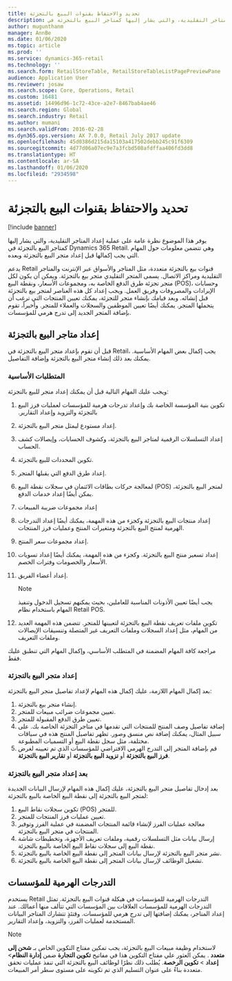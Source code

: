 ```yaml
---
title: تحديد والاحتفاظ بقنوات البيع بالتجزئة
description: يوفر هذا الموضوع نظرة عامة على عملية إعداد المتاجر التقليدية، والتي يشار إليها كمتاجر البيع بالتجزئة في Dynamics 365 Retail. وهي تتضمن معلومات حول المهام التي يجب إكمالها قبل إعداد متجر البيع بالتجزئة وبعده.
author: mugunthanm
manager: AnnBe
ms.date: 01/06/2020
ms.topic: article
ms.prod: ''
ms.service: dynamics-365-retail
ms.technology: ''
ms.search.form: RetailStoreTable, RetailStoreTableListPagePreviewPane
audience: Application User
ms.reviewer: josaw
ms.search.scope: Core, Operations, Retail
ms.custom: 16481
ms.assetid: 14496d96-1c72-43ce-a2e7-8467bab4ae46
ms.search.region: Global
ms.search.industry: Retail
ms.author: mumani
ms.search.validFrom: 2016-02-28
ms.dyn365.ops.version: AX 7.0.0, Retail July 2017 update
ms.openlocfilehash: 45d0386d215da15103a417502debb245c91f6309
ms.sourcegitcommit: 4d77d06a07ec9e7a3fcbd508afdffaa406fd3dd8
ms.translationtype: HT
ms.contentlocale: ar-SA
ms.lasthandoff: 01/06/2020
ms.locfileid: "2934598"
---
```

# <a name="define-and-maintain-retail-channels"></a>تحديد والاحتفاظ بقنوات البيع بالتجزئة

[!include [banner](includes/banner.md)]

يوفر هذا الموضوع نظرة عامة على عملية إعداد المتاجر التقليدية، والتي يشار إليها كمتاجر البيع بالتجزئة في Dynamics 365 Retail. وهي تتضمن معلومات حول المهام التي يجب إكمالها قبل إعداد متجر البيع بالتجزئة وبعده.

يدعم Retail قنوات بيع بالتجزئة متعددة، مثل المتاجر والأسواق عبر الإنترنت والمتاجر التقليدية ومراكز الاتصال. يسمى المتجر التقليدي متجر بيع بالتجزئة. ويمكن أن يكون لكل متجر تجزئة طرق الدفع الخاصة به، ومجموعات الأسعار، ونقطة البيع (POS)، وحسابات الإيرادات والمصروفات وفريق العمل. ويجب إعداد كل هذه العناصر لمتجر بيع بالتجزئة قبل إنشائه. وبعد قيامك بإنشاء متجر للتجزئة، يمكنك تعيين المنتجات التي ترغب أن يتحملها المتجر. يمكنك أيضًا تعيين الموظفين والسجلات والعملاء للمتجر. وأخيراً، تقوم بإضافة المتجر الجديد إلى تدرج هرمي للمؤسسات.

## <a name="setting-up-retail-stores"></a>إعداد متاجر البيع بالتجزئة

قبل أن تقوم بإعداد متجر البيع بالتجزئة في Retail، يجب إكمال بعض المهام الأساسية. يمكنك بعد ذلك إنشاء متجر البيع بالتجزئة وإضافة التفاصيل.

### <a name="prerequisites"></a>المتطلبات الأساسية

ويجب عليك المهام التالية قبل أن يمكنك إعداد متجر للبيع بالتجزئة:

1. تكوين بنية المؤسسة الخاصة بك وإعداد تدرجات هرمية للمؤسسات لعمليات فرز البيع بالتجزئة والتزويد و‏‫إعداد التقارير.
2. إعداد ‏‫مستودع‬ ليمثل متجر البيع بالتجزئة.
3. إعداد التسلسلات الرقمية لمتاجر البيع بالتجزئة، وكشوف الحسابات، و‏‫إيصالات كشف الحساب‬.
4. تكوين المحددات للبيع بالتجزئة.
5. إعداد طرق الدفع التي يقبلها المتجر.
6. لمعالجة حركات بطاقات الائتمان في سجلات نقطة البيع (POS)‬ لمتجر البيع بالتجزئة، يمكن أيضًا إعداد خدمات الدفع.
7. إعداد مجموعات ضريبة المبيعات
8. إعداد منتجات البيع بالتجزئة وكجزء من هذه المهمة، يمكنك أيضًا إعداد التدرجات الهرمية لمنتج البيع بالتجزئة ومتغيرات المنتج وعمليات فرز المنتجات.
9. إعداد مجموعات سعر المنتج.
10. إعداد تسعير منتج البيع بالتجزئة. وكجزء من هذه المهمة، يمكنك أيضًا إعداد تسويات الأسعار والخصومات وفترات الخصم.
11. إعداد أعضاء الفريق.

    > [!NOTE]
    > يجب أيضًا تعيين الأذونات المناسبة للعاملين، بحيث يمكنهم تسجيل الدخول وتنفيذ المهام باستخدام نظام Retail POS.

12. تكوين ملفات تعريف نقطة البيع بالتجزئة لتعيينها للمتجر. تتضمن هذه المهمة العديد من المهام، مثل إعداد السجلات و‏‫ملفات التعريف غير المتصلة‬ وتنسيقات الإيصالات وملفات التعريف.

مراجعة كافة المهام المضمنة في المتطلب الأساسي، وإكمال المهام التي تنطبق عليك فقط.

### <a name="set-up-a-retail-store"></a>إعداد متجر البيع بالتجزئة

بعد إكمال المهام اللازمة، عليك إكمال هذه المهام لإعداد تفاصيل متجر البيع بالتجزئة:

1. إنشاء متجر بيع بالتجزئة.
2. تعيين مجموعات ضرائب مبيعات للمتجر.
3. تعيين طرق الدفع المقبولة للمتجر.
4. إضافة تفاصيل وصف المنتج للمنتجات التي تقدمها في متاجر التجزئة الخاصة بك. على سبيل المثال، يمكنك إضافة نص منسق وصور. تظهر تفاصيل المنتج هذه في سياقات مختلفة، مثل سجل نقطة البيع أو التسميات المطبوعة.
5. قم بإضافة المتجر إلى التدرج الهرمي الافتراضي للمؤسسات الذي تم تعيينه لغرض **فرز البيع بالتجزئة** أو **تزويد البيع بالتجزئة** أو **تقارير البيع بالتجزئة**.

### <a name="after-you-set-up-a-retail-store"></a>بعد إعداد متجر البيع بالتجزئة

بعد إدخال تفاصيل متجر البيع بالتجزئة، عليك إكمال هذه المهام لإرسال البيانات الجديدة لمتجر البيع بالتجزئة إلى نقطة البيع الخاصة بالبيع بالتجزئة:

1. تكوين سجلات نقاط البيع (POS)‬ للمتجر.
2. تعيين عمليات فرز المنتجات للمتجر.
3. معالجة عمليات الفرز لإنشاء قائمة المنتجات المضمنة في عملية الفرز وتوفير المنتجات في متجر البيع بالتجزئة.
4. إرسال بيانات مثل التسلسلات رقمية، وملفات تعريف الأجهزة‬، وتخطيطات شاشة نقطة البيع إلى سجلات نقاط البيع الخاصة بالبيع بالتجزئة.
5. نشر متجر البيع بالتجزئة لإرسال بيانات المتجر إلى نقطة البيع الخاصة بالبيع بالتجزئة.
6. تشغيل الوظائف لإرسال بيانات المتجر إلى نقطة البيع الخاصة بالبيع بالتجزئة.

## <a name="organization-hierarchies"></a>التدرجات الهرمية للمؤسسات

يستخدم Retail التدرجات الهرمية للمؤسسات في هيكلة قنوات البيع بالتجزئة. تمثل التدرجات الهرمية للمؤسسات العلاقات بين المؤسسات التي تتألف منها أعمالك. عند إعداد المتاجر، يمكنك إضافتها إلى تدرج هرمي للمؤسسات. وقتئذٍ تتشارك المتاجر البيانات المستخدمة لعمليات الفرز، والتزويد، وإعداد التقارير.

> [!NOTE]
> لاستخدام وظيفة مبيعات البيع بالتجزئة، يجب تمكين مفتاح التكوين الخاص بـ **‏‫شحن إلى متعدد‬** . يمكن العثور علي مفتاح التكوين هذا في مفاتيح **تكوين التجارة** ضمن **‏‫إدارة النظام‬**\> **إعداد** \> **تكوين الرخصة**. يُطلب ذلك نظرًا لوظائف البيع بالتجزئة التي تنفذ عمليات تحقق متعددة بناءً على عنوان التسليم الذي تم تكوينه على مستوى سطر أمر المبيعات.
